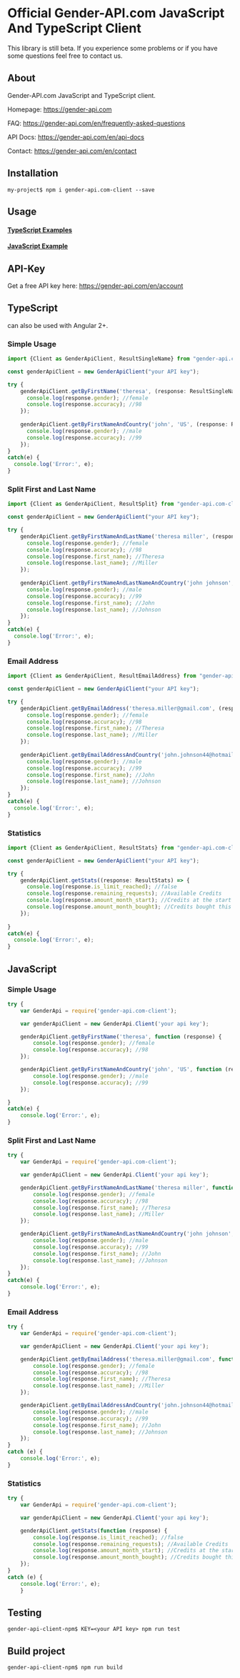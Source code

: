 Official Gender-API.com JavaScript And TypeScript Client
=========================

This library is still beta. If you experience some problems or if you have some questions feel free to contact us.

About
------------
Gender-API.com JavaScript and TypeScript client.

Homepage: <https://gender-api.com>

FAQ: <https://gender-api.com/en/frequently-asked-questions>

API Docs: <https://gender-api.com/en/api-docs>

Contact: <https://gender-api.com/en/contact>

Installation
------------

```
my-project$ npm i gender-api.com-client --save
```

Usage
------------
#### [TypeScript Examples](#typescript)
#### [JavaScript Example](#javascript)

API-Key
-----------
Get a free API key here: <https://gender-api.com/en/account>

## TypeScript
can also be used with Angular 2+.

### Simple Usage

```typescript
import {Client as GenderApiClient, ResultSingleName} from "gender-api.com-client";

const genderApiClient = new GenderApiClient("your API key");

try {
    genderApiClient.getByFirstName('theresa', (response: ResultSingleName) => {
      console.log(response.gender); //female
      console.log(response.accuracy); //98
    });
  
    genderApiClient.getByFirstNameAndCountry('john', 'US', (response: ResultSingleName) => {
      console.log(response.gender); //male
      console.log(response.accuracy); //99
    });
}
catch(e) {
  console.log('Error:', e);
}
```

### Split First and Last Name

```typescript
import {Client as GenderApiClient, ResultSplit} from "gender-api.com-client";

const genderApiClient = new GenderApiClient("your API key");

try {
    genderApiClient.getByFirstNameAndLastName('theresa miller', (response: ResultSplit) => {
      console.log(response.gender); //female
      console.log(response.accuracy); //98
      console.log(response.first_name); //Theresa
      console.log(response.last_name); //Miller
    });
  
    genderApiClient.getByFirstNameAndLastNameAndCountry('john johnson', 'US', (response: ResultSplit) => {
      console.log(response.gender); //male
      console.log(response.accuracy); //99
      console.log(response.first_name); //John
      console.log(response.last_name); //Johnson
    });
}
catch(e) {
  console.log('Error:', e);
}
```

### Email Address

```typescript
import {Client as GenderApiClient, ResultEmailAddress} from "gender-api.com-client";

const genderApiClient = new GenderApiClient("your API key");

try {
    genderApiClient.getByEmailAddress('theresa.miller@gmail.com', (response: ResultEmailAddress) => {
      console.log(response.gender); //female
      console.log(response.accuracy); //98
      console.log(response.first_name); //Theresa
      console.log(response.last_name); //Miller
    });
  
    genderApiClient.getByEmailAddressAndCountry('john.johnson44@hotmail.com', 'US', (response: ResultEmailAddress) => {
      console.log(response.gender); //male
      console.log(response.accuracy); //99
      console.log(response.first_name); //John
      console.log(response.last_name); //Johnson
    });
}
catch(e) {
  console.log('Error:', e);
}
```

### Statistics

```typescript
import {Client as GenderApiClient, ResultStats} from "gender-api.com-client";

const genderApiClient = new GenderApiClient("your API key");

try {
    genderApiClient.getStats((response: ResultStats) => {
      console.log(response.is_limit_reached); //false
      console.log(response.remaining_requests); //Available Credits
      console.log(response.amount_month_start); //Credits at the start of the month
      console.log(response.amount_month_bought); //Credits bought this month
    });
    
}
catch(e) {
  console.log('Error:', e);
}
```

## JavaScript

### Simple Usage

```javascript
try {
    var GenderApi = require('gender-api.com-client');

    var genderApiClient = new GenderApi.Client('your api key');

    genderApiClient.getByFirstName('theresa', function (response) {
        console.log(response.gender); //female
        console.log(response.accuracy); //98
    });

    genderApiClient.getByFirstNameAndCountry('john', 'US', function (response) {
        console.log(response.gender); //male
        console.log(response.accuracy); //99
    });

}
catch(e) {
    console.log('Error:', e);
}
```

### Split First and Last Name

```javascript
try {
    var GenderApi = require('gender-api.com-client');

    var genderApiClient = new GenderApi.Client('your api key');

    genderApiClient.getByFirstNameAndLastName('theresa miller', function (response) {
        console.log(response.gender); //female
        console.log(response.accuracy); //98
        console.log(response.first_name); //Theresa
        console.log(response.last_name); //Miller
    });

    genderApiClient.getByFirstNameAndLastNameAndCountry('john johnson', 'US', function (response) {
        console.log(response.gender); //male
        console.log(response.accuracy); //99
        console.log(response.first_name); //John
        console.log(response.last_name); //Johnson
    });
}
catch(e) {
    console.log('Error:', e);
}
```

### Email Address

```javascript
try {
    var GenderApi = require('gender-api.com-client');

    var genderApiClient = new GenderApi.Client('your api key');

    genderApiClient.getByEmailAddress('theresa.miller@gmail.com', function (response) {
        console.log(response.gender); //female
        console.log(response.accuracy); //98
        console.log(response.first_name); //Theresa
        console.log(response.last_name); //Miller
    });

    genderApiClient.getByEmailAddressAndCountry('john.johnson44@hotmail.com', 'US', function (response) {
        console.log(response.gender); //male
        console.log(response.accuracy); //99
        console.log(response.first_name); //John
        console.log(response.last_name); //Johnson
    });
}
catch (e) {
    console.log('Error:', e);
}
```

### Statistics

```javascript
try {
    var GenderApi = require('gender-api.com-client');

    var genderApiClient = new GenderApi.Client('your api key');

    genderApiClient.getStats(function (response) {
        console.log(response.is_limit_reached); //false
        console.log(response.remaining_requests); //Available Credits
        console.log(response.amount_month_start); //Credits at the start of the month
        console.log(response.amount_month_bought); //Credits bought this month
    });
}
catch (e) {
    console.log('Error:', e);
    }
```


Testing
------------

```
gender-api-client-npm$ KEY=<your API key> npm run test
```

Build project
------------

```
gender-api-client-npm$ npm run build
```